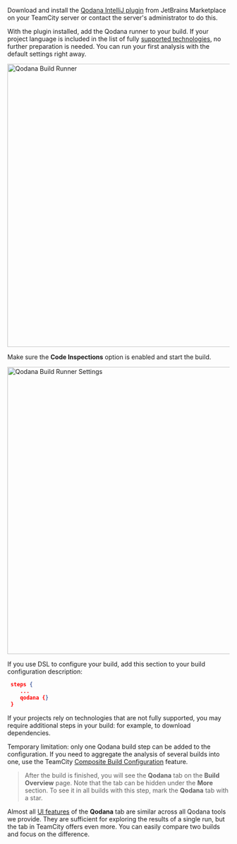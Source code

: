 [//]: # (title: Quick Start Guide)

Download and install the [Qodana IntelliJ plugin](https://plugins.jetbrains.com/plugin/15498-qodana) from JetBrains Marketplace on your TeamCity server or contact the server's administrator to do this.

With the plugin installed, add the Qodana runner to your build. If your project language is included in the list of fully [supported technologies](https://www.jetbrains.com/help/qodana/supported-technologies.html), no further preparation is needed. You can run your first analysis with the default settings right away.

<img src="qodana-build-runner.png" width="641" alt="Qodana Build Runner"/>  

Make sure the **Code Inspections** option is enabled and start the build.

<img src="qodana-build-runner-settings.png" width="650" alt="Qodana Build Runner Settings"/>


If you use DSL to configure your build, add this section to your build configuration description:

```JSON
 steps {
    ...
    qodana {}
 }    
```

If your projects rely on technologies that are not fully supported, you may require additional steps in your build: for example, to download dependencies.

<note>

Temporary limitation: only one Qodana build step can be added to the configuration. If you
need to aggregate the analysis of several builds into one, use the TeamCity [Composite Build Configuration](https://www.jetbrains.com/help/teamcity/composite-build-configuration.html) feature.

</note>

[//]: # "todo: remove after aggregation is implemented"

> After the build is finished, you will see the **Qodana** tab on the **Build Overview** page. Note that the tab
can be hidden under the **More** section. To see it in all builds with this step, mark the **Qodana** tab with a star.

Almost all [UI features](https://www.jetbrains.com/help/qodana/ui-overview.html) of the **Qodana** tab are similar across all Qodana tools we provide. They are sufficient for exploring the results of a single run, but the tab in TeamCity offers even more. You can easily compare two builds and focus on the difference. 

[//]: # "QD-880: removed because irrelevant: Now, the comparison is limited to a single build configuration, but
we are working on providing the cross-configuration option as well."
